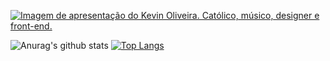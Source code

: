 <a href="https://kevinoliveira.com.br/" target="_blank" title="Vá para meu site"><img src="https://user-images.githubusercontent.com/3299130/101773986-44fb6e80-3acc-11eb-8ef1-bad3d9ce39e3.png" alt="Imagem de apresentação do Kevin Oliveira. Católico, músico, designer e front-end."></a>

![Anurag's github stats](https://github-readme-stats.vercel.app/api?username=kvnol&theme=dark&count_private=true&show_icons=true&title_color=fff&icon_color=fff&line_height=20)
[![Top Langs](https://github-readme-stats.vercel.app/api/top-langs/?username=kvnol&theme=dark&layout=compact&show_icons=true&title_color=fff&icon_color=fff)](https://github.com/anuraghazra/github-readme-stats)
